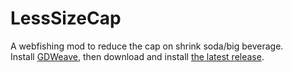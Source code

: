 # LessSizeCap
A webfishing mod to reduce the cap on shrink soda/big beverage.   
Install [GDWeave](https://github.com/NotNite/GDWeave), then download and install [the latest release](https://github.com/NotNite/WebfishingPlus/releases).
